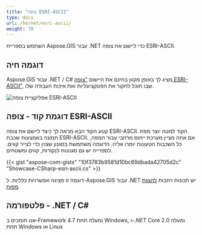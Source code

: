 ```yaml
---
title: "צופה ESRI-ASCII"
type: docs
url: /he/net/esri-ascii/
weight: 70
---
```


השתמש בספריית Aspose.GIS עבור .NET כדי ליישם את צופה ESRI-ASCII.

## **דוגמה חיה**

Aspose.GIS עבור .NET / C# מציג לך באופן מקוון בחינם את היישום ["צופה ESRI-ASCII"](https://products.aspose.app/gis/viewer/esri-ascii), שבו תוכל לחקור את הפונקציונליות ואת איכות העבודה שלו.

![אפליקציית צופה ESRI-ASCII](viewer.png)

## **דוגמת קוד - צופה ESRI-ASCII**

קטע הקוד הבא מראה לך כיצד ליישם את צופה ESRI-ASCII. הקוד למטה יוצר מפת תמונה באמצעות שכבת ESRI-ASCII. אם אתה מציין מערכת ייחוס מרחבי עבור המפה, כל השכבות הטעונות יומרו אליה.
הדוגמה משתמשת בסגנון שצוין כדי לצייר קווים. לספרייה יש גם סגנונות לנקודות, קווים ומשטחים.

{{< gist "aspose-com-gists" "10f3783b9581d10bc69dbada42705d2c" "Showcase-CSharp-esri-ascii.cs" >}}

דוגמה זו מציגה אפשרויות כלליות. ל-Aspose.GIS עבור .NET יש תכונות רחבות [להצגת מפות](https://docs.aspose.com/gis/net/map-rendering/).

## **פלטפורמה - ‎.NET / C#‎**

אנו תומכים ב-Framework 4.7 ומעלה תחת Windows, ו-.NET Core 2.0 ומעלה תחת Windows או Linux
